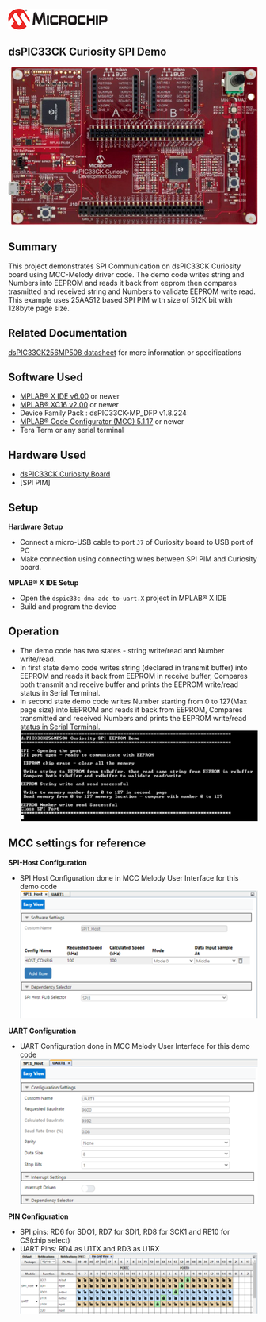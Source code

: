 ![image](images/microchip.jpg) 

## dsPIC33CK Curiosity SPI Demo

![Board](images/board.jpg)

## Summary

This project demonstrates SPI Communication on dsPIC33CK Curiosity board using MCC-Melody driver code.
The demo code writes string and Numbers into EEPROM and reads it back from eeprom then compares 
trasmitted and received string and Numbers to validate EEPROM write read. 
This example uses 25AA512 based SPI PIM with size of 512K bit with 128byte page size.

## Related Documentation

[dsPIC33CK256MP508 datasheet](https://www.microchip.com/dsPIC33CK256MP508) for more information or specifications

## Software Used

- [MPLAB® X IDE v6.00](https://www.microchip.com/mplabx) or newer
- [MPLAB® XC16 v2.00](https://www.microchip.com/xc16) or newer
- Device Family Pack : dsPIC33CK-MP_DFP v1.8.224
- [MPLAB® Code Configurator (MCC) 5.1.17](https://www.microchip.com/mcc) or newer
- Tera Term or any serial terminal

## Hardware Used

- [dsPIC33CK Curiosity Board](https://www.microchip.com/dm330030)
- [SPI PIM]

## Setup

**Hardware Setup**

- Connect a micro-USB cable to port `J7` of Curiosity board to USB port of PC
- Make connection using connecting wires between SPI PIM and Curiosity board.

**MPLAB® X IDE Setup**

- Open the `dspic33c-dma-adc-to-uart.X` project in MPLAB® X IDE
- Build and program the device

## Operation

- The demo code has two states - string write/read and Number write/read.
- In first state demo code writes string (declared in transmit buffer) into EEPROM and reads it back from EEPROM in receive buffer,
  Compares both transmit and receive buffer and prints the EEPROM write/read status in Serial Terminal.
- In second state demo code writes Number starting from 0 to 127(Max page size) into EEPROM and reads it back from EEPROM,
  Compares transmitted and received Numbers and prints the EEPROM write/read status in Serial Terminal.
  ![Serial Terminal Output](images/write_successful.PNG)

## MCC settings for reference

**SPI-Host Configuration**

- SPI Host Configuration done in MCC Melody User Interface for this demo code<br>
  ![custom name](images/spi.PNG)

**UART Configuration**

- UART Configuration done in MCC Melody User Interface for this demo code <br>
  ![uart settings](images/uart.PNG)

**PIN Configuration**

- SPI pins: RD6 for SDO1, RD7 for SDI1, RD8 for SCK1 and RE10 for CS(chip select)
- UART Pins: RD4 as U1TX and RD3 as U1RX<br>
  ![pin selection](images/PinSelection.PNG)